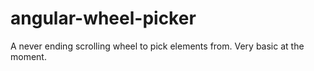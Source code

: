 angular-wheel-picker
====================

A never ending scrolling wheel to pick elements from. Very basic at the moment.
